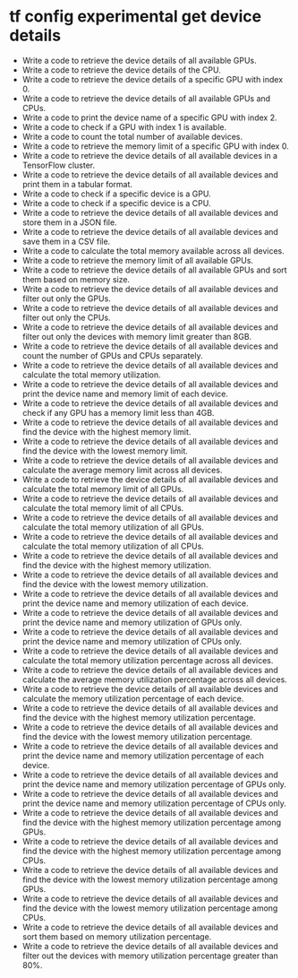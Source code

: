 # tf config experimental get device details

- Write a code to retrieve the device details of all available GPUs.
- Write a code to retrieve the device details of the CPU.
- Write a code to retrieve the device details of a specific GPU with index 0.
- Write a code to retrieve the device details of all available GPUs and CPUs.
- Write a code to print the device name of a specific GPU with index 2.
- Write a code to check if a GPU with index 1 is available.
- Write a code to count the total number of available devices.
- Write a code to retrieve the memory limit of a specific GPU with index 0.
- Write a code to retrieve the device details of all available devices in a TensorFlow cluster.
- Write a code to retrieve the device details of all available devices and print them in a tabular format.
- Write a code to check if a specific device is a GPU.
- Write a code to check if a specific device is a CPU.
- Write a code to retrieve the device details of all available devices and store them in a JSON file.
- Write a code to retrieve the device details of all available devices and save them in a CSV file.
- Write a code to calculate the total memory available across all devices.
- Write a code to retrieve the memory limit of all available GPUs.
- Write a code to retrieve the device details of all available GPUs and sort them based on memory size.
- Write a code to retrieve the device details of all available devices and filter out only the GPUs.
- Write a code to retrieve the device details of all available devices and filter out only the CPUs.
- Write a code to retrieve the device details of all available devices and filter out only the devices with memory limit greater than 8GB.
- Write a code to retrieve the device details of all available devices and count the number of GPUs and CPUs separately.
- Write a code to retrieve the device details of all available devices and calculate the total memory utilization.
- Write a code to retrieve the device details of all available devices and print the device name and memory limit of each device.
- Write a code to retrieve the device details of all available devices and check if any GPU has a memory limit less than 4GB.
- Write a code to retrieve the device details of all available devices and find the device with the highest memory limit.
- Write a code to retrieve the device details of all available devices and find the device with the lowest memory limit.
- Write a code to retrieve the device details of all available devices and calculate the average memory limit across all devices.
- Write a code to retrieve the device details of all available devices and calculate the total memory limit of all GPUs.
- Write a code to retrieve the device details of all available devices and calculate the total memory limit of all CPUs.
- Write a code to retrieve the device details of all available devices and calculate the total memory utilization of all GPUs.
- Write a code to retrieve the device details of all available devices and calculate the total memory utilization of all CPUs.
- Write a code to retrieve the device details of all available devices and find the device with the highest memory utilization.
- Write a code to retrieve the device details of all available devices and find the device with the lowest memory utilization.
- Write a code to retrieve the device details of all available devices and print the device name and memory utilization of each device.
- Write a code to retrieve the device details of all available devices and print the device name and memory utilization of GPUs only.
- Write a code to retrieve the device details of all available devices and print the device name and memory utilization of CPUs only.
- Write a code to retrieve the device details of all available devices and calculate the total memory utilization percentage across all devices.
- Write a code to retrieve the device details of all available devices and calculate the average memory utilization percentage across all devices.
- Write a code to retrieve the device details of all available devices and calculate the memory utilization percentage of each device.
- Write a code to retrieve the device details of all available devices and find the device with the highest memory utilization percentage.
- Write a code to retrieve the device details of all available devices and find the device with the lowest memory utilization percentage.
- Write a code to retrieve the device details of all available devices and print the device name and memory utilization percentage of each device.
- Write a code to retrieve the device details of all available devices and print the device name and memory utilization percentage of GPUs only.
- Write a code to retrieve the device details of all available devices and print the device name and memory utilization percentage of CPUs only.
- Write a code to retrieve the device details of all available devices and find the device with the highest memory utilization percentage among GPUs.
- Write a code to retrieve the device details of all available devices and find the device with the highest memory utilization percentage among CPUs.
- Write a code to retrieve the device details of all available devices and find the device with the lowest memory utilization percentage among GPUs.
- Write a code to retrieve the device details of all available devices and find the device with the lowest memory utilization percentage among CPUs.
- Write a code to retrieve the device details of all available devices and sort them based on memory utilization percentage.
- Write a code to retrieve the device details of all available devices and filter out the devices with memory utilization percentage greater than 80%.